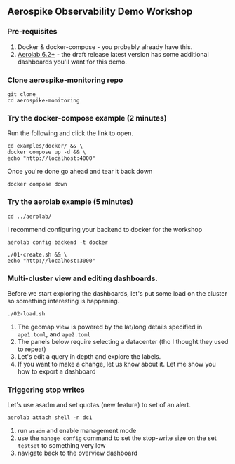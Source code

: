 ## Aerospike Observability Demo Workshop

### Pre-requisites

1. Docker & docker-compose - you probably already have this. 
1. [Aerolab 6.2+](https://github.com/aerospike/aerolab/releases/tag/6.2.0-0dc1bb4) - the draft release latest version has some additional dashboards you'll want for this demo.

### Clone aerospike-monitoring repo

```
git clone 
cd aerospike-monitoring
```

### Try the docker-compose example (2 minutes)
Run the following and click the link to open.
```
cd examples/docker/ && \
docker compose up -d && \
echo "http://localhost:4000" 
```
Once you're done go ahead and tear it back down

```
docker compose down
```

### Try the aerolab example (5 minutes)
```
cd ../aerolab/ 
```
I recommend configuring your backend to docker for the workshop

```
aerolab config backend -t docker
```

```
./01-create.sh && \
echo "http://localhost:3000"
```

### Multi-cluster view and editing dashboards. 
Before we start exploring the dashboards, let's put some load on the cluster so something 
interesting is happening.

```
./02-load.sh
```

1. The geomap view is powered by the lat/long details specified in `ape1.toml`, and `ape2.toml`
1. The panels below require selecting a datacenter (tho I thought they used to repeat)
1. Let's edit a query in depth and explore the labels.
1. If you want to make a change, let us know about it. Let me show you how to export a dashboard

### Triggering stop writes
Let's use asadm and set quotas (new feature) to set of an alert.

```
aerolab attach shell -n dc1
```
1. run `asadm` and enable management mode
1. use the `manage config` command to set the stop-write size on the set `testset` to something very low
1. navigate back to the overview dashboard






